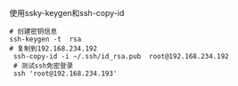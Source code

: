 使用ssky-keygen和ssh-copy-id

```
# 创建密钥信息
ssh-keygen -t  rsa
# 复制到192.168.234.192
 ssh-copy-id -i ~/.ssh/id_rsa.pub  root@192.168.234.192
 # 测试ssh免密登录
 ssh 'root@192.168.234.193'
```

